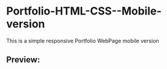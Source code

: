 # Portfolio-HTML-CSS--Mobile-version

This is a simple responsive Portfolio WebPage mobile version

## Preview:

